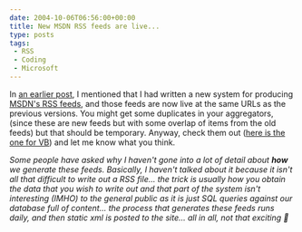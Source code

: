 ```yaml
---
date: 2004-10-06T06:56:00+00:00
title: New MSDN RSS feeds are live...
type: posts
tags:
 - RSS
 - Coding
 - Microsoft
---
```

In [an earlier post](https://blogs.duncanmackenzie.net/duncanma/archive/2004/09/26/708.aspx), I mentioned that I had written a new system for producing [MSDN's RSS feeds](https://msdn.microsoft.com/aboutmsdn/rss), and those feeds are now live at the same URLs as the previous versions. You might get some duplicates in your aggregators, (since these are new feeds but with some overlap of items from the old feeds) but that should be temporary. Anyway, check them out ([here is the one for VB](https://msdn.microsoft.com/vbasic/rss.xml)) and let me know what you think.

_Some people have asked why I haven't gone into a lot of detail about **how** we generate these feeds. Basically, I haven't talked about it because it isn't all that difficult to write out a RSS file... the trick is usually how you obtain the data that you wish to write out and that part of the system isn't interesting (IMHO) to the general public as it is just SQL queries against our database full of content... the process that generates these feeds runs daily, and then static xml is posted to the site... all in all, not that exciting 🙂_
